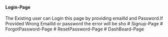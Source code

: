 <h4>Login-Page </h4>
The Existing user can Login this page by providing emailId and Password.If Provided Wrong EmailId or password the error will be sho
# Signup-Page
# ForgotPassword-Page
# ResetPassword-Page
# DashBoard-Page
